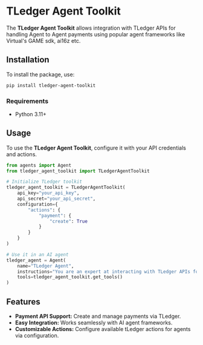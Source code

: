 # TLedger Agent Toolkit

The **TLedger Agent Toolkit** allows integration with TLedger APIs for handling Agent to Agent payments using popular agent frameworks like Virtual's GAME sdk, ai16z etc.

## Installation

To install the package, use:

```bash
pip install tledger-agent-toolkit
```
### Requirements
* Python 3.11+

## Usage

To use the **TLedger Agent Toolkit**, configure it with your API credentials and actions.

```python
from agents import Agent
from tledger_agent_toolkit import TLedgerAgentToolkit

# Initialize TLedger toolkit
tledger_agent_toolkit = TLedgerAgentToolkit(
    api_key="your_api_key",
    api_secret="your_api_secret",
    configuration={
        "actions": {
            "payment": {
                "create": True
            }
        }
    }
)

# Use it in an AI agent
tledger_agent = Agent(
    name="TLedger Agent",
    instructions="You are an expert at interacting with TLedger APIs for payments.",
    tools=tledger_agent_toolkit.get_tools()
)
```

## Features

- **Payment API Support:** Create and manage payments via TLedger.  
- **Easy Integration:** Works seamlessly with AI agent frameworks.  
- **Customizable Actions:** Configure available tLedger actions for agents via configuration.  
